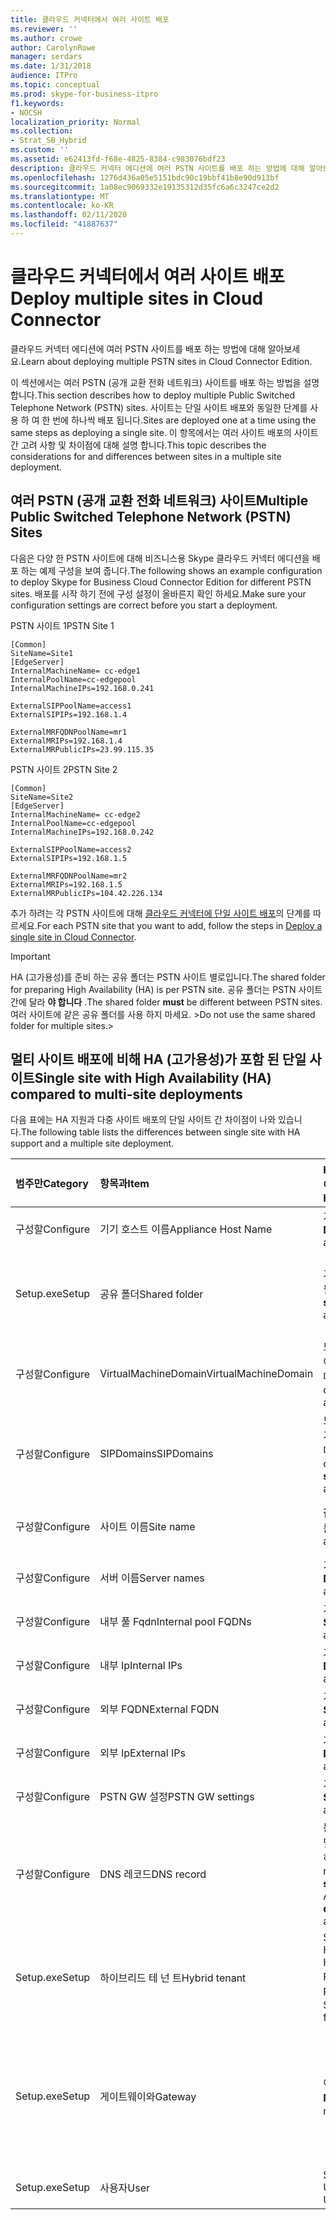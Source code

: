 ```yaml
---
title: 클라우드 커넥터에서 여러 사이트 배포
ms.reviewer: ''
ms.author: crowe
author: CarolynRowe
manager: serdars
ms.date: 1/31/2018
audience: ITPro
ms.topic: conceptual
ms.prod: skype-for-business-itpro
f1.keywords:
- NOCSH
localization_priority: Normal
ms.collection:
- Strat_SB_Hybrid
ms.custom: ''
ms.assetid: e62413fd-f68e-4825-8384-c983076bdf23
description: 클라우드 커넥터 에디션에 여러 PSTN 사이트를 배포 하는 방법에 대해 알아보세요.
ms.openlocfilehash: 1276d436a05e5151bdc90c19bbf41b8e90d913bf
ms.sourcegitcommit: 1a08ec9069332e19135312d35fc6a6c3247ce2d2
ms.translationtype: MT
ms.contentlocale: ko-KR
ms.lasthandoff: 02/11/2020
ms.locfileid: "41887637"
---
```

# <a name="deploy-multiple-sites-in-cloud-connector"></a><span data-ttu-id="e8e17-103">클라우드 커넥터에서 여러 사이트 배포</span><span class="sxs-lookup"><span data-stu-id="e8e17-103">Deploy multiple sites in Cloud Connector</span></span>
 
<span data-ttu-id="e8e17-104">클라우드 커넥터 에디션에 여러 PSTN 사이트를 배포 하는 방법에 대해 알아보세요.</span><span class="sxs-lookup"><span data-stu-id="e8e17-104">Learn about deploying multiple PSTN sites in Cloud Connector Edition.</span></span>
  
<span data-ttu-id="e8e17-105">이 섹션에서는 여러 PSTN (공개 교환 전화 네트워크) 사이트를 배포 하는 방법을 설명 합니다.</span><span class="sxs-lookup"><span data-stu-id="e8e17-105">This section describes how to deploy multiple Public Switched Telephone Network (PSTN) sites.</span></span> <span data-ttu-id="e8e17-106">사이트는 단일 사이트 배포와 동일한 단계를 사용 하 여 한 번에 하나씩 배포 됩니다.</span><span class="sxs-lookup"><span data-stu-id="e8e17-106">Sites are deployed one at a time using the same steps as deploying a single site.</span></span> <span data-ttu-id="e8e17-107">이 항목에서는 여러 사이트 배포의 사이트 간 고려 사항 및 차이점에 대해 설명 합니다.</span><span class="sxs-lookup"><span data-stu-id="e8e17-107">This topic describes the considerations for and differences between sites in a multiple site deployment.</span></span> 
  
## <a name="multiple-public-switched-telephone-network-pstn-sites"></a><span data-ttu-id="e8e17-108">여러 PSTN (공개 교환 전화 네트워크) 사이트</span><span class="sxs-lookup"><span data-stu-id="e8e17-108">Multiple Public Switched Telephone Network (PSTN) Sites</span></span>

<span data-ttu-id="e8e17-109">다음은 다양 한 PSTN 사이트에 대해 비즈니스용 Skype 클라우드 커넥터 에디션을 배포 하는 예제 구성을 보여 줍니다.</span><span class="sxs-lookup"><span data-stu-id="e8e17-109">The following shows an example configuration to deploy Skype for Business Cloud Connector Edition for different PSTN sites.</span></span> <span data-ttu-id="e8e17-110">배포를 시작 하기 전에 구성 설정이 올바른지 확인 하세요.</span><span class="sxs-lookup"><span data-stu-id="e8e17-110">Make sure your configuration settings are correct before you start a deployment.</span></span>
  
<span data-ttu-id="e8e17-111">PSTN 사이트 1</span><span class="sxs-lookup"><span data-stu-id="e8e17-111">PSTN Site 1</span></span>
  
```console
[Common]
SiteName=Site1
[EdgeServer]
InternalMachineName= cc-edge1
InternalPoolName=cc-edgepool
InternalMachineIPs=192.168.0.241

ExternalSIPPoolName=access1
ExternalSIPIPs=192.168.1.4

ExternalMRFQDNPoolName=mr1
ExternalMRIPs=192.168.1.4
ExternalMRPublicIPs=23.99.115.35
```

<span data-ttu-id="e8e17-112">PSTN 사이트 2</span><span class="sxs-lookup"><span data-stu-id="e8e17-112">PSTN Site 2</span></span>
  
```console
[Common]
SiteName=Site2
[EdgeServer]
InternalMachineName= cc-edge2
InternalPoolName=cc-edgepool
InternalMachineIPs=192.168.0.242

ExternalSIPPoolName=access2
ExternalSIPIPs=192.168.1.5

ExternalMRFQDNPoolName=mr2
ExternalMRIPs=192.168.1.5
ExternalMRPublicIPs=104.42.226.134
```

<span data-ttu-id="e8e17-113">추가 하려는 각 PSTN 사이트에 대해 [클라우드 커넥터에 단일 사이트 배포](deploy-a-single-site-in-cloud-connector.md)의 단계를 따르세요.</span><span class="sxs-lookup"><span data-stu-id="e8e17-113">For each PSTN site that you want to add, follow the steps in [Deploy a single site in Cloud Connector](deploy-a-single-site-in-cloud-connector.md).</span></span>
  
> [!IMPORTANT]
> <span data-ttu-id="e8e17-114">HA (고가용성)를 준비 하는 공유 폴더는 PSTN 사이트 별로입니다.</span><span class="sxs-lookup"><span data-stu-id="e8e17-114">The shared folder for preparing High Availability (HA) is per PSTN site.</span></span> <span data-ttu-id="e8e17-115">공유 폴더는 PSTN 사이트 간에 달라 **야 합니다** .</span><span class="sxs-lookup"><span data-stu-id="e8e17-115">The shared folder **must** be different between PSTN sites.</span></span> <span data-ttu-id="e8e17-116">여러 사이트에 같은 공유 폴더를 사용 하지 마세요. ></span><span class="sxs-lookup"><span data-stu-id="e8e17-116">Do not use the same shared folder for multiple sites.></span></span> 
  
## <a name="single-site-with-high-availability-ha-compared-to-multi-site-deployments"></a><span data-ttu-id="e8e17-117">멀티 사이트 배포에 비해 HA (고가용성)가 포함 된 단일 사이트</span><span class="sxs-lookup"><span data-stu-id="e8e17-117">Single site with High Availability (HA) compared to multi-site deployments</span></span>
<span data-ttu-id="e8e17-118"><a name="BKMK_SingleSitecomparedtomulti-site"> </a></span><span class="sxs-lookup"><span data-stu-id="e8e17-118"><a name="BKMK_SingleSitecomparedtomulti-site"> </a></span></span>

<span data-ttu-id="e8e17-119">다음 표에는 HA 지원과 다중 사이트 배포의 단일 사이트 간 차이점이 나와 있습니다.</span><span class="sxs-lookup"><span data-stu-id="e8e17-119">The following table lists the differences between single site with HA support and a multiple site deployment.</span></span>
  
|<span data-ttu-id="e8e17-120">**범주만**</span><span class="sxs-lookup"><span data-stu-id="e8e17-120">**Category**</span></span>|<span data-ttu-id="e8e17-121">**항목과**</span><span class="sxs-lookup"><span data-stu-id="e8e17-121">**Item**</span></span>|<span data-ttu-id="e8e17-122">**HA를 사용 하는 단일 사이트**</span><span class="sxs-lookup"><span data-stu-id="e8e17-122">**Single-Site with HA**</span></span>|<span data-ttu-id="e8e17-123">**다중 사이트**</span><span class="sxs-lookup"><span data-stu-id="e8e17-123">**Multi-Site**</span></span>|
|:-----|:-----|:-----|:-----|
|<span data-ttu-id="e8e17-124">구성할</span><span class="sxs-lookup"><span data-stu-id="e8e17-124">Configure</span></span>  <br/> |<span data-ttu-id="e8e17-125">기기 호스트 이름</span><span class="sxs-lookup"><span data-stu-id="e8e17-125">Appliance Host Name</span></span> <br/> |<span data-ttu-id="e8e17-126">가전 기기에서 **다름**</span><span class="sxs-lookup"><span data-stu-id="e8e17-126">**Different** across appliances</span></span> <br/> |<span data-ttu-id="e8e17-127">PSTN 사이트에서 **다름**</span><span class="sxs-lookup"><span data-stu-id="e8e17-127">**Different** across PSTN sites</span></span> <br/> |
|<span data-ttu-id="e8e17-128">Setup.exe</span><span class="sxs-lookup"><span data-stu-id="e8e17-128">Setup</span></span>  <br/> |<span data-ttu-id="e8e17-129">공유 폴더</span><span class="sxs-lookup"><span data-stu-id="e8e17-129">Shared folder</span></span>  <br/> |<span data-ttu-id="e8e17-130">기기에서 **같은** 공유 폴더 필요</span><span class="sxs-lookup"><span data-stu-id="e8e17-130">Requires the **same** shared folder across appliances</span></span> <br/> |<span data-ttu-id="e8e17-131">기기 간에 **다른** 공유 폴더가 필요 합니다.</span><span class="sxs-lookup"><span data-stu-id="e8e17-131">Requires a **different** shared folder across appliances</span></span> <br/> |
|<span data-ttu-id="e8e17-132">구성할</span><span class="sxs-lookup"><span data-stu-id="e8e17-132">Configure</span></span>  <br/> |<span data-ttu-id="e8e17-133">VirtualMachineDomain</span><span class="sxs-lookup"><span data-stu-id="e8e17-133">VirtualMachineDomain</span></span>  <br/> |<span data-ttu-id="e8e17-134">모든 기기에 **같은** 도메인이 필요 합니다.</span><span class="sxs-lookup"><span data-stu-id="e8e17-134">Requires the **same** domain across appliances</span></span> <br/> |<span data-ttu-id="e8e17-135">PSTN 사이트에서 **같은** 도메인이 필요 합니다.</span><span class="sxs-lookup"><span data-stu-id="e8e17-135">Requires the **same** domain across PSTN sites</span></span> <br/> |
|<span data-ttu-id="e8e17-136">구성할</span><span class="sxs-lookup"><span data-stu-id="e8e17-136">Configure</span></span>  <br/> |<span data-ttu-id="e8e17-137">SIPDomains</span><span class="sxs-lookup"><span data-stu-id="e8e17-137">SIPDomains</span></span>  <br/> |<span data-ttu-id="e8e17-138">도메인 이름 및 주문은 기기에서 **동일** 해야 합니다.</span><span class="sxs-lookup"><span data-stu-id="e8e17-138">Domain names and order should be the **same** across appliances</span></span> <br/> |<span data-ttu-id="e8e17-139">도메인 이름 및 주문은 PSTN 사이트에서 **동일** 해야 합니다.</span><span class="sxs-lookup"><span data-stu-id="e8e17-139">Domain names and order should be the **same** across PSTN sites</span></span> <br/> |
|<span data-ttu-id="e8e17-140">구성할</span><span class="sxs-lookup"><span data-stu-id="e8e17-140">Configure</span></span>  <br/> |<span data-ttu-id="e8e17-141">사이트 이름</span><span class="sxs-lookup"><span data-stu-id="e8e17-141">Site name</span></span>  <br/> |<span data-ttu-id="e8e17-142">**같은** 기기 간의 사이트 이름</span><span class="sxs-lookup"><span data-stu-id="e8e17-142">**Same** Site Name across appliances</span></span> <br/> |<span data-ttu-id="e8e17-143">**다른** PSTN 사이트 간 사이트 이름</span><span class="sxs-lookup"><span data-stu-id="e8e17-143">**Different** Site Name across PSTN sites</span></span> <br/> |
|<span data-ttu-id="e8e17-144">구성할</span><span class="sxs-lookup"><span data-stu-id="e8e17-144">Configure</span></span>  <br/> |<span data-ttu-id="e8e17-145">서버 이름</span><span class="sxs-lookup"><span data-stu-id="e8e17-145">Server names</span></span>  <br/> |<span data-ttu-id="e8e17-146">가전 기기에서 **다름**</span><span class="sxs-lookup"><span data-stu-id="e8e17-146">**Different** across appliances</span></span> <br/> |<span data-ttu-id="e8e17-147">PSTN 사이트에서 **다름**</span><span class="sxs-lookup"><span data-stu-id="e8e17-147">**Different** across PSTN sites</span></span> <br/> |
|<span data-ttu-id="e8e17-148">구성할</span><span class="sxs-lookup"><span data-stu-id="e8e17-148">Configure</span></span>  <br/> |<span data-ttu-id="e8e17-149">내부 풀 Fqdn</span><span class="sxs-lookup"><span data-stu-id="e8e17-149">Internal pool FQDNs</span></span>  <br/> |<span data-ttu-id="e8e17-150">기기에서 **동일** 하 게</span><span class="sxs-lookup"><span data-stu-id="e8e17-150">**Same** across appliances</span></span> <br/> |<span data-ttu-id="e8e17-151">PSTN 사이트에서 **동일**</span><span class="sxs-lookup"><span data-stu-id="e8e17-151">**Same** across PSTN sites</span></span> <br/> |
|<span data-ttu-id="e8e17-152">구성할</span><span class="sxs-lookup"><span data-stu-id="e8e17-152">Configure</span></span>  <br/> |<span data-ttu-id="e8e17-153">내부 Ip</span><span class="sxs-lookup"><span data-stu-id="e8e17-153">Internal IPs</span></span>  <br/> |<span data-ttu-id="e8e17-154">가전 기기에서 **다름**</span><span class="sxs-lookup"><span data-stu-id="e8e17-154">**Different** across appliances</span></span> <br/> |<span data-ttu-id="e8e17-155">PSTN 사이트에서 **다름**</span><span class="sxs-lookup"><span data-stu-id="e8e17-155">**Different** across PSTN sites</span></span> <br/> |
|<span data-ttu-id="e8e17-156">구성할</span><span class="sxs-lookup"><span data-stu-id="e8e17-156">Configure</span></span>  <br/> |<span data-ttu-id="e8e17-157">외부 FQDN</span><span class="sxs-lookup"><span data-stu-id="e8e17-157">External FQDN</span></span>  <br/> |<span data-ttu-id="e8e17-158">기기에서 **동일** 하 게</span><span class="sxs-lookup"><span data-stu-id="e8e17-158">**Same** across appliances</span></span> <br/> |<span data-ttu-id="e8e17-159">PSTN 사이트에서 **다름**</span><span class="sxs-lookup"><span data-stu-id="e8e17-159">**Different** across PSTN sites</span></span> <br/> |
|<span data-ttu-id="e8e17-160">구성할</span><span class="sxs-lookup"><span data-stu-id="e8e17-160">Configure</span></span>  <br/> |<span data-ttu-id="e8e17-161">외부 Ip</span><span class="sxs-lookup"><span data-stu-id="e8e17-161">External IPs</span></span>  <br/> |<span data-ttu-id="e8e17-162">가전 기기에서 **다름**</span><span class="sxs-lookup"><span data-stu-id="e8e17-162">**Different** across appliances</span></span> <br/> |<span data-ttu-id="e8e17-163">PSTN 사이트에서 **다름**</span><span class="sxs-lookup"><span data-stu-id="e8e17-163">**Different** across PSTN sites</span></span> <br/> |
|<span data-ttu-id="e8e17-164">구성할</span><span class="sxs-lookup"><span data-stu-id="e8e17-164">Configure</span></span>  <br/> |<span data-ttu-id="e8e17-165">PSTN GW 설정</span><span class="sxs-lookup"><span data-stu-id="e8e17-165">PSTN GW settings</span></span>  <br/> |<span data-ttu-id="e8e17-166">기기에서 **동일** 하 게</span><span class="sxs-lookup"><span data-stu-id="e8e17-166">**Same** across appliances</span></span> <br/> |<span data-ttu-id="e8e17-167">PSTN 사이트에서 **다름**</span><span class="sxs-lookup"><span data-stu-id="e8e17-167">**Different** across PSTN sites</span></span> <br/> |
|<span data-ttu-id="e8e17-168">구성할</span><span class="sxs-lookup"><span data-stu-id="e8e17-168">Configure</span></span>  <br/> |<span data-ttu-id="e8e17-169">DNS 레코드</span><span class="sxs-lookup"><span data-stu-id="e8e17-169">DNS record</span></span>  <br/> |<span data-ttu-id="e8e17-170">**동일한** 외부 액세스 fqdn 및 **다른** IP 주소를 사용 하 여 레코드 추가</span><span class="sxs-lookup"><span data-stu-id="e8e17-170">Add records with the **same** External Access FQDNs and **different** IP addresses</span></span> <br/> |<span data-ttu-id="e8e17-171">**다른** 외부 액세스 fqdn 및 **다른** IP 주소를 사용 하 여 레코드 추가</span><span class="sxs-lookup"><span data-stu-id="e8e17-171">Add records with **different** External Access FQDNs and **different** IP addresses</span></span> <br/> |
|<span data-ttu-id="e8e17-172">Setup.exe</span><span class="sxs-lookup"><span data-stu-id="e8e17-172">Setup</span></span>  <br/> |<span data-ttu-id="e8e17-173">하이브리드 테 넌 트</span><span class="sxs-lookup"><span data-stu-id="e8e17-173">Hybrid tenant</span></span>  <br/> |<span data-ttu-id="e8e17-174">Set HybridPSTNSite</span><span class="sxs-lookup"><span data-stu-id="e8e17-174">Set HybridPSTNSite</span></span>  <br/> <span data-ttu-id="e8e17-175">Fallback에 대 한 PeerDestination 설정</span><span class="sxs-lookup"><span data-stu-id="e8e17-175">Set PeerDestination for fallback</span></span>  <br/> |<span data-ttu-id="e8e17-176">Set HybridPSTNSite</span><span class="sxs-lookup"><span data-stu-id="e8e17-176">Set HybridPSTNSite</span></span>  <br/> <span data-ttu-id="e8e17-177">Fallback에 대 한 PeerDestination 설정</span><span class="sxs-lookup"><span data-stu-id="e8e17-177">Set PeerDestination for fallback</span></span>  <br/> |
|<span data-ttu-id="e8e17-178">Setup.exe</span><span class="sxs-lookup"><span data-stu-id="e8e17-178">Setup</span></span>  <br/> |<span data-ttu-id="e8e17-179">게이트웨이와</span><span class="sxs-lookup"><span data-stu-id="e8e17-179">Gateway</span></span>  <br/> |<span data-ttu-id="e8e17-180">이 사이트의 MS GW **M:n** 매핑</span><span class="sxs-lookup"><span data-stu-id="e8e17-180">MS GW **M:N** mapping in this site</span></span> <br/> |<span data-ttu-id="e8e17-181">각 PSTN 사이트의 PSTN 게이트웨이는 동일한 사이트의 중재 서버에만 연결 되어야 합니다.</span><span class="sxs-lookup"><span data-stu-id="e8e17-181">PSTN gateway(s) in each PSTN site should only connect to the Mediation Server(s) in the same site</span></span>  <br/> |
|<span data-ttu-id="e8e17-182">Setup.exe</span><span class="sxs-lookup"><span data-stu-id="e8e17-182">Setup</span></span>  <br/> |<span data-ttu-id="e8e17-183">사용자</span><span class="sxs-lookup"><span data-stu-id="e8e17-183">User</span></span>  <br/> |<span data-ttu-id="e8e17-184">Set UserPSTNSettings</span><span class="sxs-lookup"><span data-stu-id="e8e17-184">Set UserPSTNSettings</span></span>  <br/> |<span data-ttu-id="e8e17-185">Set UserPSTNSettings</span><span class="sxs-lookup"><span data-stu-id="e8e17-185">Set UserPSTNSettings</span></span>  <br/> |
   

